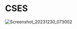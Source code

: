 # CSES

![Screenshot_20231230_073002](https://github.com/AliiAhmadi/CSES/assets/107758775/cd246353-9356-4814-a7ad-cb7cce9812de)
